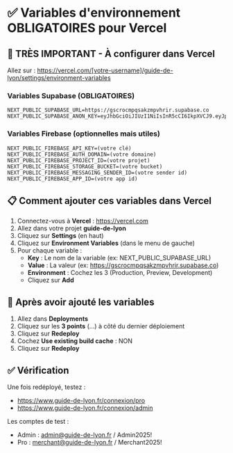 # ✅ Variables d'environnement OBLIGATOIRES pour Vercel

## 🔴 TRÈS IMPORTANT - À configurer dans Vercel

Allez sur : https://vercel.com/[votre-username]/guide-de-lyon/settings/environment-variables

### Variables Supabase (OBLIGATOIRES)

```
NEXT_PUBLIC_SUPABASE_URL=https://gscrocmpqsakzmpvhrir.supabase.co
NEXT_PUBLIC_SUPABASE_ANON_KEY=eyJhbGciOiJIUzI1NiIsInR5cCI6IkpXVCJ9.eyJpc3MiOiJzdXBhYmFzZSIsInJlZiI6ImdzY3JvY21wcXNha3ptcHZocmlyIiwicm9sZSI6ImFub24iLCJpYXQiOjE3Mjk3OTU0NDMsImV4cCI6MjA0NTM3MTQ0M30.HlCJpdUKDdMuHROiMOGD7rzddPqpXgh5c7yChzQEfJU
```

### Variables Firebase (optionnelles mais utiles)

```
NEXT_PUBLIC_FIREBASE_API_KEY=(votre clé)
NEXT_PUBLIC_FIREBASE_AUTH_DOMAIN=(votre domaine)
NEXT_PUBLIC_FIREBASE_PROJECT_ID=(votre projet)
NEXT_PUBLIC_FIREBASE_STORAGE_BUCKET=(votre bucket)
NEXT_PUBLIC_FIREBASE_MESSAGING_SENDER_ID=(votre sender id)
NEXT_PUBLIC_FIREBASE_APP_ID=(votre app id)
```

## 📋 Comment ajouter ces variables dans Vercel

1. Connectez-vous à **Vercel** : https://vercel.com
2. Allez dans votre projet **guide-de-lyon**
3. Cliquez sur **Settings** (en haut)
4. Cliquez sur **Environment Variables** (dans le menu de gauche)
5. Pour chaque variable :
   - **Key** : Le nom de la variable (ex: NEXT_PUBLIC_SUPABASE_URL)
   - **Value** : La valeur (ex: https://gscrocmpqsakzmpvhrir.supabase.co)
   - **Environment** : Cochez les 3 (Production, Preview, Development)
   - Cliquez sur **Add**

## 🔄 Après avoir ajouté les variables

1. Allez dans **Deployments**
2. Cliquez sur les **3 points** (...) à côté du dernier déploiement
3. Cliquez sur **Redeploy**
4. Cochez **Use existing build cache** : NON
5. Cliquez sur **Redeploy**

## ✅ Vérification

Une fois redéployé, testez :
- https://www.guide-de-lyon.fr/connexion/pro
- https://www.guide-de-lyon.fr/connexion/admin

Les comptes de test :
- Admin : admin@guide-de-lyon.fr / Admin2025!
- Pro : merchant@guide-de-lyon.fr / Merchant2025!